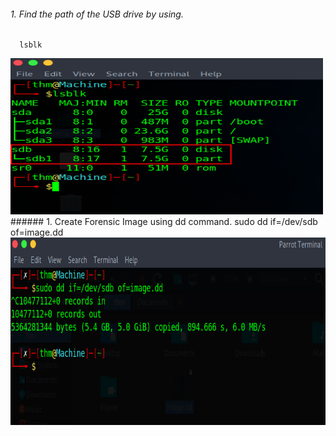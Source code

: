 ###### 1. Find the path of the USB drive by using.
      lsblk
<img src="1.lsblk.png" alt="Image Alt Text" width="500" height="250">
<!-- ![lsblk](1.lsblk.png) -->
###### 1. Create Forensic Image using dd command.
<!-- ###### 2. Create Forensic Image using dd command. -->
      sudo dd if=/dev/sdb of=image.dd
<img src="2.image.png" alt="Image Alt Text" width="600" height="300">
<!-- ![Image](2.image.png) -->
